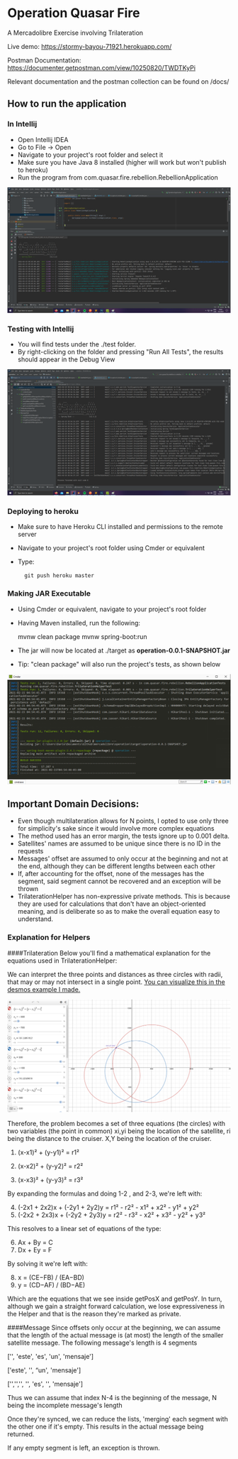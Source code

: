 # Operation Quasar Fire
A Mercadolibre Exercise involving Trilateration

Live demo: https://stormy-bayou-71921.herokuapp.com/

Postman Documentation: https://documenter.getpostman.com/view/10250820/TWDTKyPi

Relevant documentation and the postman collection can be found on /docs/

## How to run the application
### In Intellij
- Open Intellij IDEA
- Go to File -> Open
- Navigate to your project's root folder and select it
- Make sure you have Java 8 installed (higher will work but won't publish to heroku)
- Run the program from com.quasar.fire.rebellion.RebellionApplication

![run application](./docs/spring_run.png "Run application")

### Testing with Intellij
- You will find tests under the ./test folder.
- By right-clicking on the folder and pressing "Run All Tests", the results should appear in the Debug View

![test application](./docs/spring_test.png "Test application")

### Deploying to heroku
- Make sure to have Heroku CLI installed and permissions to the remote server
- Navigate to your project's root folder using Cmder or equivalent
- Type:
        
        git push heroku master

### Making JAR Executable
- Using Cmder or equivalent, navigate to your project's root folder
- Having Maven installed, run the following:


    mvnw clean package
    mvnw spring-boot:run
- The jar will now be located at ./target as **operation-0.0.1-SNAPSHOT.jar**
- Tip: "clean package" will also run the project's tests, as shown below

![maven clean package](./docs/mvn_clean_package.png "Maven Clean Package running tests")

## Important Domain Decisions: 

- Even though multilateration allows for N points, I opted to use only three for simplicity's sake since it would involve more complex equations
- The method used has an error margin, the tests ignore up to 0.001 delta.
- Satellites' names are assumed to be unique since there is no ID in the requests
- Messages' offset are assumed to only occur at the beginning and not at the end, although they can be different lengths between each other
- If, after accounting for the offset, none of the messages has the segment, said segment cannot be recovered and an exception will be thrown
- TrilaterationHelper has non-expressive private methods. This is because they are used for calculations that don't have an object-oriented meaning, and is deliberate so as to make the overall equation easy to understand.

### Explanation for Helpers

####Trilateration
Below you'll find a mathematical explanation for the equations used in TrilaterationHelper:

We can interpret the three points and distances as three circles with radii, that may or may not intersect in a single point.
[You can visualize this in the desmos example I made.](https://www.desmos.com/calculator/2hjb09hrij)

![trilat example](./docs/trilateration_example.png "Trilateration example")

Therefore, the problem becomes a set of three equations (the circles) with two variables (the point in common)
xi,yi being the location of the satellite, ri being the distance to the cruiser. X,Y being the location of the cruiser.

1) (x-x1)² + (y-y1)² = r1²

2) (x-x2)² + (y-y2)² = r2²

3) (x-x3)² + (y-y3)² = r3²

By expanding the formulas and doing 1-2 , and 2-3, we're left with:

4) (-2x1 + 2x2)x + (-2y1 + 2y2)y = r1² - r2² - x1² + x2² - y1² + y2²
5) (-2x2 + 2x3)x + (-2y2 + 2y3)y = r2² - r3² - x2² + x3² - y2² + y3²

This resolves to a linear set of equations of the type:

6) Ax + By = C
7) Dx + Ey = F

By solving it we're left with:

8) x = (CE−FB) / (EA−BD)
9) y = (CD−AF) / (BD−AE)

Which are the equations that we see inside getPosX and getPosY.
In turn, although we gain a straight forward calculation, we lose expressiveness in the Helper and that is the reason they're marked as private.

####Message
Since offsets only occur at the beginning, we can assume that the length of the actual message is (at most) the length of the smaller satellite message.
The following message's length is 4 segments

['', 'este', 'es', 'un', 'mensaje']

['este', '', “un', 'mensaje']

['','','', '', 'es', '', 'mensaje']

Thus we can assume that index N-4 is the beginning of the message, N being the incomplete message's length

Once they're synced, we can reduce the lists, 'merging' each segment with the other one if it's empty.
This results in the actual message being returned.

If any empty segment is left, an exception is thrown.